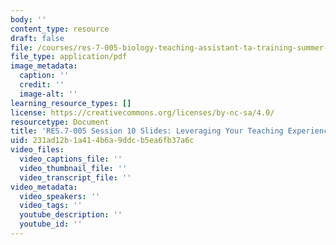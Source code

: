 ```yaml
---
body: ''
content_type: resource
draft: false
file: /courses/res-7-005-biology-teaching-assistant-ta-training-summer-2020/session-10_-leveraging-your-teaching-experience-for-the-future_edited_processed.pdf
file_type: application/pdf
image_metadata:
  caption: ''
  credit: ''
  image-alt: ''
learning_resource_types: []
license: https://creativecommons.org/licenses/by-nc-sa/4.0/
resourcetype: Document
title: 'RES.7-005 Session 10 Slides: Leveraging Your Teaching Experience For The Future'
uid: 231ad12b-1a41-4b6a-9ddc-b5ea6fb37a6c
video_files:
  video_captions_file: ''
  video_thumbnail_file: ''
  video_transcript_file: ''
video_metadata:
  video_speakers: ''
  video_tags: ''
  youtube_description: ''
  youtube_id: ''
---
```

